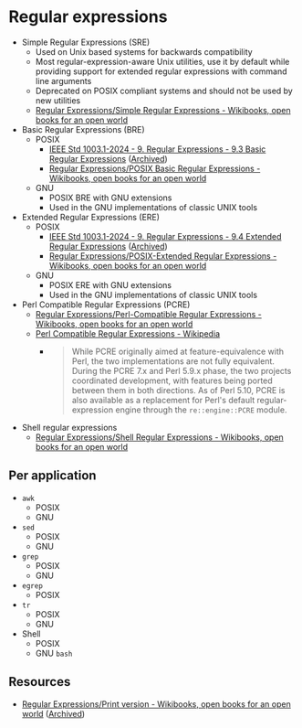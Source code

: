 # Regular expressions

- Simple Regular Expressions (SRE)
    - Used on Unix based systems for backwards compatibility
    - Most regular-expression-aware Unix utilities, use it by default while providing support for extended regular expressions with command line arguments
    - Deprecated on POSIX compliant systems and should not be used by new utilities
    - [Regular Expressions/Simple Regular Expressions - Wikibooks, open books for an open world](https://en.wikibooks.org/wiki/Regular_Expressions/Simple_Regular_Expressions)
- Basic Regular Expressions (BRE)
    - POSIX
        - [IEEE Std 1003.1-2024 - 9. Regular Expressions - 9.3 Basic Regular Expressions](https://pubs.opengroup.org/onlinepubs/9799919799/basedefs/V1_chap09.html#tag_09_03) ([Archived](https://archive.is/20250518161456/https://pubs.opengroup.org/onlinepubs/9799919799/basedefs/V1_chap09.html))
        - [Regular Expressions/POSIX Basic Regular Expressions - Wikibooks, open books for an open world](https://en.wikibooks.org/wiki/Regular_Expressions/POSIX_Basic_Regular_Expressions)
    - GNU
        - POSIX BRE with GNU extensions
        - Used in the GNU implementations of classic UNIX tools
- Extended Regular Expressions (ERE)
    - POSIX
        - [IEEE Std 1003.1-2024 - 9. Regular Expressions - 9.4 Extended Regular Expressions](https://pubs.opengroup.org/onlinepubs/9799919799/basedefs/V1_chap09.html#tag_09_04) ([Archived](https://archive.is/20250518161456/https://pubs.opengroup.org/onlinepubs/9799919799/basedefs/V1_chap09.html))
        - [Regular Expressions/POSIX-Extended Regular Expressions - Wikibooks, open books for an open world](https://en.wikibooks.org/wiki/Regular_Expressions/POSIX-Extended_Regular_Expressions)
    - GNU
        - POSIX ERE with GNU extensions
        - Used in the GNU implementations of classic UNIX tools
- Perl Compatible Regular Expressions (PCRE)
    - [Regular Expressions/Perl-Compatible Regular Expressions - Wikibooks, open books for an open world](https://en.wikibooks.org/wiki/Regular_Expressions/Perl-Compatible_Regular_Expressions)
    - [Perl Compatible Regular Expressions - Wikipedia](https://en.wikipedia.org/wiki/Perl_Compatible_Regular_Expressions)
        - > While PCRE originally aimed at feature-equivalence with Perl, the two implementations are not fully equivalent. During the PCRE 7.x and Perl 5.9.x phase, the two projects coordinated development, with features being ported between them in both directions. As of Perl 5.10, PCRE is also available as a replacement for Perl's default regular-expression engine through the `re::engine::PCRE` module.
- Shell regular expressions
    - [Regular Expressions/Shell Regular Expressions - Wikibooks, open books for an open world](https://en.wikibooks.org/wiki/Regular_Expressions/Shell_Regular_Expressions)

## Per application

- `awk`
    - POSIX
    - GNU
- `sed`
    - POSIX
    - GNU
- `grep`
    - POSIX
    - GNU
- `egrep`
    - POSIX
- `tr`
    - POSIX
    - GNU
- Shell
    - POSIX
    - GNU `bash`

## Resources

- [Regular Expressions/Print version - Wikibooks, open books for an open world](https://en.wikibooks.org/wiki/Regular_Expressions/Print_version) ([Archived](https://archive.is/20241012203010/https://en.wikibooks.org/wiki/Regular_Expressions/Print_version))
